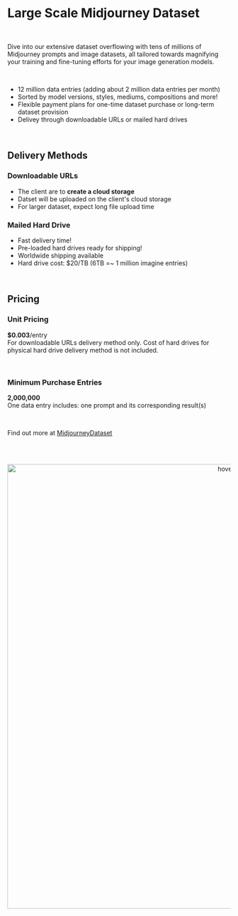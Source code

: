 # Large Scale Midjourney Dataset
<br>
<p>Dive into our extensive dataset overflowing with tens of millions of Midjourney prompts and image datasets, all tailored towards magnifying your training and fine-tuning efforts for your image generation models.</p>
<br>
<ul>
  <li>12 million data entries (adding about 2 million data entries per month)</li>
  <li>Sorted by model versions, styles, mediums, compositions and more!</li>
  <li>Flexible payment plans for one-time dataset purchase or long-term dataset provision</li>
  <li>Delivey through downloadable URLs or mailed hard drives</li>
</ul>
<br>
<h2>Delivery Methods</h2>
<h3>Downloadable URLs</h3>
<ul>
  <li>The client are to <b>create a cloud storage</b></li>
  <li>Datset will be uploaded on the client's cloud storage</li>
  <li>For larger dataset, expect long file upload time</li>
</ul>
<h3>Mailed Hard Drive</h3>
<ul>
  <li>Fast delivery time!</li>
  <li>Pre-loaded hard drives ready for shipping!</li>
  <li>Worldwide shipping available</li>
  <li>Hard drive cost: $20/TB (6TB =~ 1 million imagine entries)</li>
</ul>
<br>
<h2>Pricing</h2>
<h3>Unit Pricing</h3>
<p>
  <b>$0.003</b>/entry <br>
  For downloadable URLs delivery method only. Cost of hard drives for physical hard drive delivery method is not included.
</p>
<br>
<h3>Minimum Purchase Entries</h3>
<p>
  <b>2,000,000</b><br>
  One data entry includes: one prompt and its corresponding result(s)
</p>
<br>
<p>Find out more at <a href="https://midjourneydataset.com/"> MidjourneyDataset </a></p>
<br><br>
<p align="center">
  <img src="https://github.com/MidjourneyDataset/Large-Scale-Midjourney-Dataset/assets/167390558/ffc95030-6f23-4ec9-b33d-59ef52ae2243" width="1000" title="hover text">
</p>
